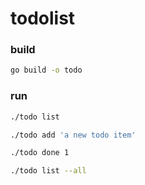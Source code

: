 # todolist

### build
```sh
go build -o todo
```

### run
```sh
./todo list

./todo add 'a new todo item'

./todo done 1

./todo list --all
```
